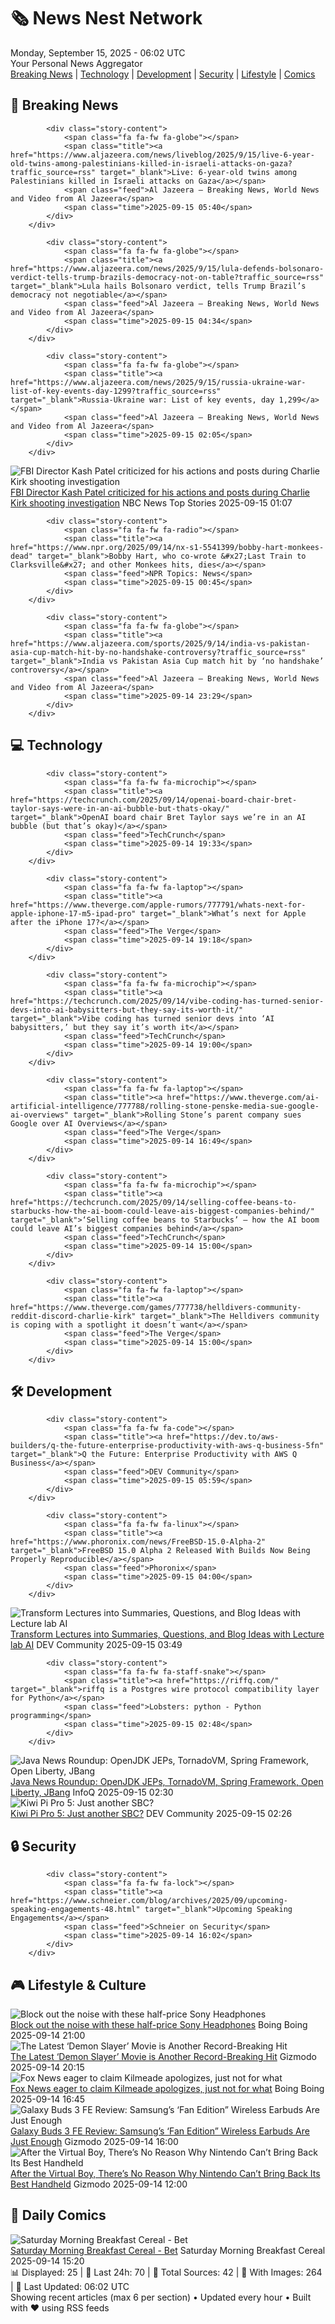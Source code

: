 <!-- Processing 54 RSS feeds at 2025-09-15 06:02:31 UTC -->
<!-- Processing: XKCD -->
<!-- Processing: Poorly Drawn Lines -->
<!-- Processing: Garfield -->
<!-- Processing: Dilbert -->
<!-- Processing: Girl Genius -->
<!-- Processing: BBC World News -->
<!-- Processing: Al Jazeera Breaking News -->
<!-- Processing: CBC News -->
<!-- Error processing https://rss.cbc.ca/lineup/topstories.xml: The read operation timed out -->
<!-- Processing: Associated Press Breaking -->
<!-- Processing: ABC News Breaking -->
<!-- Processing: NBC News Breaking -->
<!-- Processing: Sky News World -->
<!-- Processing: The Verge -->
<!-- Processing: WIRED -->
<!-- Processing: Slashdot -->
<!-- Processing: Lobsters Python -->
<!-- Processing: Dev.to -->
<!-- Processing: Phoronix Linux News -->
<!-- Processing: Ubuntu Blog -->
<!-- Processing: The Pragmatic Engineer -->
<!-- Processing: Lifehacker -->
<!-- Processing: Boing Boing -->
<!-- Processing: Krebs on Security -->
<!-- Processing: Schneier on Security -->
<!-- Generated 4 new posts out of 24 feeds processed -->
<div class="newspaper-header">
    <h1 class="newspaper-title">🗞️ News Nest Network</h1>
    <div class="newspaper-date">Monday, September 15, 2025 - 06:02 UTC</div>
    <div class="newspaper-subtitle">Your Personal News Aggregator</div>
</div>

<div class="newspaper-nav">
    <a href="#breaking">Breaking News</a> |
    <a href="#tech">Technology</a> |
    <a href="#dev">Development</a> |
    <a href="#security">Security</a> |
    <a href="#lifestyle">Lifestyle</a> |
    <a href="#webcomics">Comics</a>
</div>

<div class="news-section breaking-news" id="breaking">
<h2 class="section-header">🚨 Breaking News</h2>
<div class="stories-container">
<div class="story">
            
            <div class="story-content">
                <span class="fa fa-fw fa-globe"></span>
                <span class="title"><a href="https://www.aljazeera.com/news/liveblog/2025/9/15/live-6-year-old-twins-among-palestinians-killed-in-israeli-attacks-on-gaza?traffic_source=rss" target="_blank">Live: 6-year-old twins among Palestinians killed in Israeli attacks on Gaza</a></span>
                <span class="feed">Al Jazeera – Breaking News, World News and Video from Al Jazeera</span>
                <span class="time">2025-09-15 05:40</span>
            </div>
        </div>
<div class="story">
            
            <div class="story-content">
                <span class="fa fa-fw fa-globe"></span>
                <span class="title"><a href="https://www.aljazeera.com/news/2025/9/15/lula-defends-bolsonaro-verdict-tells-trump-brazils-democracy-not-on-table?traffic_source=rss" target="_blank">Lula hails Bolsonaro verdict, tells Trump Brazil’s democracy not negotiable</a></span>
                <span class="feed">Al Jazeera – Breaking News, World News and Video from Al Jazeera</span>
                <span class="time">2025-09-15 04:34</span>
            </div>
        </div>
<div class="story">
            
            <div class="story-content">
                <span class="fa fa-fw fa-globe"></span>
                <span class="title"><a href="https://www.aljazeera.com/news/2025/9/15/russia-ukraine-war-list-of-key-events-day-1299?traffic_source=rss" target="_blank">Russia-Ukraine war: List of key events, day 1,299</a></span>
                <span class="feed">Al Jazeera – Breaking News, World News and Video from Al Jazeera</span>
                <span class="time">2025-09-15 02:05</span>
            </div>
        </div>
<div class="story">
            <img src="https://media-cldnry.s-nbcnews.com/image/upload/t_fit_1500w/rockcms/2025-09/250914-patel-ch-1929-dbebb3.jpg" alt="FBI Director Kash Patel criticized for his actions and posts during Charlie Kirk shooting investigation" class="story-image" loading="lazy" onerror="this.style.display='none'">
            <div class="story-content">
                <span class="fa fa-fw fa-broadcast-tower"></span>
                <span class="title"><a href="https://www.nbcnews.com/politics/justice-department/kash-patel-criticized-actions-posts-charlie-kirk-shooting-investigatio-rcna231043" target="_blank">FBI Director Kash Patel criticized for his actions and posts during Charlie Kirk shooting investigation</a></span>
                <span class="feed">NBC News Top Stories</span>
                <span class="time">2025-09-15 01:07</span>
            </div>
        </div>
<div class="story">
            
            <div class="story-content">
                <span class="fa fa-fw fa-radio"></span>
                <span class="title"><a href="https://www.npr.org/2025/09/14/nx-s1-5541399/bobby-hart-monkees-dead" target="_blank">Bobby Hart, who co-wrote &#x27;Last Train to Clarksville&#x27; and other Monkees hits, dies</a></span>
                <span class="feed">NPR Topics: News</span>
                <span class="time">2025-09-15 00:45</span>
            </div>
        </div>
<div class="story">
            
            <div class="story-content">
                <span class="fa fa-fw fa-globe"></span>
                <span class="title"><a href="https://www.aljazeera.com/sports/2025/9/14/india-vs-pakistan-asia-cup-match-hit-by-no-handshake-controversy?traffic_source=rss" target="_blank">India vs Pakistan Asia Cup match hit by ‘no handshake’ controversy</a></span>
                <span class="feed">Al Jazeera – Breaking News, World News and Video from Al Jazeera</span>
                <span class="time">2025-09-14 23:29</span>
            </div>
        </div>
</div>
</div>
<div class="news-section tech-news" id="tech">
<h2 class="section-header">💻 Technology</h2>
<div class="stories-container">
<div class="story">
            
            <div class="story-content">
                <span class="fa fa-fw fa-microchip"></span>
                <span class="title"><a href="https://techcrunch.com/2025/09/14/openai-board-chair-bret-taylor-says-were-in-an-ai-bubble-but-thats-okay/" target="_blank">OpenAI board chair Bret Taylor says we’re in an AI bubble (but that’s okay)</a></span>
                <span class="feed">TechCrunch</span>
                <span class="time">2025-09-14 19:33</span>
            </div>
        </div>
<div class="story">
            
            <div class="story-content">
                <span class="fa fa-fw fa-laptop"></span>
                <span class="title"><a href="https://www.theverge.com/apple-rumors/777791/whats-next-for-apple-iphone-17-m5-ipad-pro" target="_blank">What’s next for Apple after the iPhone 17?</a></span>
                <span class="feed">The Verge</span>
                <span class="time">2025-09-14 19:18</span>
            </div>
        </div>
<div class="story">
            
            <div class="story-content">
                <span class="fa fa-fw fa-microchip"></span>
                <span class="title"><a href="https://techcrunch.com/2025/09/14/vibe-coding-has-turned-senior-devs-into-ai-babysitters-but-they-say-its-worth-it/" target="_blank">Vibe coding has turned senior devs into ‘AI babysitters,’ but they say it’s worth it</a></span>
                <span class="feed">TechCrunch</span>
                <span class="time">2025-09-14 19:00</span>
            </div>
        </div>
<div class="story">
            
            <div class="story-content">
                <span class="fa fa-fw fa-laptop"></span>
                <span class="title"><a href="https://www.theverge.com/ai-artificial-intelligence/777788/rolling-stone-penske-media-sue-google-ai-overviews" target="_blank">Rolling Stone’s parent company sues Google over AI Overviews</a></span>
                <span class="feed">The Verge</span>
                <span class="time">2025-09-14 16:49</span>
            </div>
        </div>
<div class="story">
            
            <div class="story-content">
                <span class="fa fa-fw fa-microchip"></span>
                <span class="title"><a href="https://techcrunch.com/2025/09/14/selling-coffee-beans-to-starbucks-how-the-ai-boom-could-leave-ais-biggest-companies-behind/" target="_blank">‘Selling coffee beans to Starbucks’ – how the AI boom could leave AI’s biggest companies behind</a></span>
                <span class="feed">TechCrunch</span>
                <span class="time">2025-09-14 15:00</span>
            </div>
        </div>
<div class="story">
            
            <div class="story-content">
                <span class="fa fa-fw fa-laptop"></span>
                <span class="title"><a href="https://www.theverge.com/games/777738/helldivers-community-reddit-discord-charlie-kirk" target="_blank">The Helldivers community is coping with a spotlight it doesn’t want</a></span>
                <span class="feed">The Verge</span>
                <span class="time">2025-09-14 15:00</span>
            </div>
        </div>
</div>
</div>
<div class="news-section dev-news" id="dev">
<h2 class="section-header">🛠️ Development</h2>
<div class="stories-container">
<div class="story">
            
            <div class="story-content">
                <span class="fa fa-fw fa-code"></span>
                <span class="title"><a href="https://dev.to/aws-builders/q-the-future-enterprise-productivity-with-aws-q-business-5fn" target="_blank">Q the Future: Enterprise Productivity with AWS Q Business</a></span>
                <span class="feed">DEV Community</span>
                <span class="time">2025-09-15 05:59</span>
            </div>
        </div>
<div class="story">
            
            <div class="story-content">
                <span class="fa fa-fw fa-linux"></span>
                <span class="title"><a href="https://www.phoronix.com/news/FreeBSD-15.0-Alpha-2" target="_blank">FreeBSD 15.0 Alpha 2 Released With Builds Now Being Properly Reproducible</a></span>
                <span class="feed">Phoronix</span>
                <span class="time">2025-09-15 04:00</span>
            </div>
        </div>
<div class="story">
            <img src="https://media2.dev.to/dynamic/image/width=800%2Cheight=%2Cfit=scale-down%2Cgravity=auto%2Cformat=auto/https%3A%2F%2Fdev-to-uploads.s3.amazonaws.com%2Fuploads%2Farticles%2Fz3v9jswoejku7bnzrmin.PNG" alt="Transform Lectures into Summaries, Questions, and Blog Ideas with Lecture lab AI" class="story-image" loading="lazy" onerror="this.style.display='none'">
            <div class="story-content">
                <span class="fa fa-fw fa-code"></span>
                <span class="title"><a href="https://dev.to/techsplot/transform-lectures-into-summaries-questions-and-blog-ideas-with-lecture-lab-ai-2e80" target="_blank">Transform Lectures into Summaries, Questions, and Blog Ideas with Lecture lab AI</a></span>
                <span class="feed">DEV Community</span>
                <span class="time">2025-09-15 03:49</span>
            </div>
        </div>
<div class="story">
            
            <div class="story-content">
                <span class="fa fa-fw fa-staff-snake"></span>
                <span class="title"><a href="https://riffq.com/" target="_blank">riffq is a Postgres wire protocol compatibility layer for Python</a></span>
                <span class="feed">Lobsters: python - Python programming</span>
                <span class="time">2025-09-15 02:48</span>
            </div>
        </div>
<div class="story">
            <img src="https://res.infoq.com/news/2025/09/java-news-roundup-sep08-2025/en/headerimage/java-istock-image-01-1757852908457.jpg" alt="Java News Roundup: OpenJDK JEPs, TornadoVM, Spring Framework, Open Liberty, JBang" class="story-image" loading="lazy" onerror="this.style.display='none'">
            <div class="story-content">
                <span class="fa fa-fw fa-info-circle"></span>
                <span class="title"><a href="https://www.infoq.com/news/2025/09/java-news-roundup-sep08-2025/?utm_campaign=infoq_content&utm_source=infoq&utm_medium=feed&utm_term=global" target="_blank">Java News Roundup: OpenJDK JEPs, TornadoVM, Spring Framework, Open Liberty, JBang</a></span>
                <span class="feed">InfoQ</span>
                <span class="time">2025-09-15 02:30</span>
            </div>
        </div>
<div class="story">
            <img src="https://media2.dev.to/dynamic/image/width=800%2Cheight=%2Cfit=scale-down%2Cgravity=auto%2Cformat=auto/https%3A%2F%2Fdev-to-uploads.s3.amazonaws.com%2Fuploads%2Farticles%2Fdoxcjucwvbkjpqnlf359.webp" alt="Kiwi Pi Pro 5: Just another SBC?" class="story-image" loading="lazy" onerror="this.style.display='none'">
            <div class="story-content">
                <span class="fa fa-fw fa-code"></span>
                <span class="title"><a href="https://dev.to/dongpei_liao_8092a14d7c50/kiwi-pi-pro-5-just-another-sbc-3if5" target="_blank">Kiwi Pi Pro 5: Just another SBC?</a></span>
                <span class="feed">DEV Community</span>
                <span class="time">2025-09-15 02:26</span>
            </div>
        </div>
</div>
</div>
<div class="news-section security-news" id="security">
<h2 class="section-header">🔒 Security</h2>
<div class="stories-container">
<div class="story">
            
            <div class="story-content">
                <span class="fa fa-fw fa-lock"></span>
                <span class="title"><a href="https://www.schneier.com/blog/archives/2025/09/upcoming-speaking-engagements-48.html" target="_blank">Upcoming Speaking Engagements</a></span>
                <span class="feed">Schneier on Security</span>
                <span class="time">2025-09-14 16:02</span>
            </div>
        </div>
</div>
</div>
<div class="news-section lifestyle-news" id="lifestyle">
<h2 class="section-header">🎮 Lifestyle & Culture</h2>
<div class="stories-container">
<div class="story">
            <img src="https://i0.wp.com/boingboing.net/wp-content/uploads/2025/09/Sony-WH-1000XM5-Wireless-Noise-Canceling-Headphones.jpg?fit=2250%2C1500&amp;quality=60&amp;ssl=1" alt="Block out the noise with these half-price Sony Headphones" class="story-image" loading="lazy" onerror="this.style.display='none'">
            <div class="story-content">
                <span class="fa fa-fw fa-arrow-right"></span>
                <span class="title"><a href="https://boingboing.net/2025/09/14/block-out-the-noise-with-these-half-price-sony-headphones.html" target="_blank">Block out the noise with these half-price Sony Headphones</a></span>
                <span class="feed">Boing Boing</span>
                <span class="time">2025-09-14 21:00</span>
            </div>
        </div>
<div class="story">
            <img src="https://gizmodo.com/app/uploads/2025/09/Demon-Slayer-1©Copyright_-©Koyoharu-Gotoge-_-SHUEISHA-Aniplex-ufotable-1.jpg" alt="The Latest ‘Demon Slayer’ Movie is Another Record-Breaking Hit" class="story-image" loading="lazy" onerror="this.style.display='none'">
            <div class="story-content">
                <span class="fa fa-fw fa-computer"></span>
                <span class="title"><a href="https://gizmodo.com/the-latest-demon-slayer-movie-is-another-record-breaking-hit-2000658653" target="_blank">The Latest ‘Demon Slayer’ Movie is Another Record-Breaking Hit</a></span>
                <span class="feed">Gizmodo</span>
                <span class="time">2025-09-14 20:15</span>
            </div>
        </div>
<div class="story">
            <img src="https://i0.wp.com/boingboing.net/wp-content/uploads/2019/08/SIMPSONSFOXNEWS-1.jpg?fit=560%2C311&amp;quality=60&amp;ssl=1" alt="Fox News eager to claim Kilmeade apologizes, just not for what" class="story-image" loading="lazy" onerror="this.style.display='none'">
            <div class="story-content">
                <span class="fa fa-fw fa-arrow-right"></span>
                <span class="title"><a href="https://boingboing.net/2025/09/14/fox-news-eager-to-claim-kilmeade-apologizes-just-not-for-what.html" target="_blank">Fox News eager to claim Kilmeade apologizes, just not for what</a></span>
                <span class="feed">Boing Boing</span>
                <span class="time">2025-09-14 16:45</span>
            </div>
        </div>
<div class="story">
            <img src="https://gizmodo.com/app/uploads/2025/09/Samsung-Galaxy-Buds-3-FE-4.jpg" alt="Galaxy Buds 3 FE Review: Samsung’s ‘Fan Edition” Wireless Earbuds Are Just Enough" class="story-image" loading="lazy" onerror="this.style.display='none'">
            <div class="story-content">
                <span class="fa fa-fw fa-computer"></span>
                <span class="title"><a href="https://gizmodo.com/galaxy-buds-3-fe-review-samsungs-fan-edition-wireless-earbuds-are-just-enough-2000657752" target="_blank">Galaxy Buds 3 FE Review: Samsung’s ‘Fan Edition” Wireless Earbuds Are Just Enough</a></span>
                <span class="feed">Gizmodo</span>
                <span class="time">2025-09-14 16:00</span>
            </div>
        </div>
<div class="story">
            <img src="https://gizmodo.com/app/uploads/2025/06/nintendo-switch-2-size-comparison-01.jpg" alt="After the Virtual Boy, There’s No Reason Why Nintendo Can’t Bring Back Its Best Handheld" class="story-image" loading="lazy" onerror="this.style.display='none'">
            <div class="story-content">
                <span class="fa fa-fw fa-computer"></span>
                <span class="title"><a href="https://gizmodo.com/after-the-virtual-boy-theres-no-reason-why-nintendo-cant-bring-back-its-best-handheld-2000658275" target="_blank">After the Virtual Boy, There’s No Reason Why Nintendo Can’t Bring Back Its Best Handheld</a></span>
                <span class="feed">Gizmodo</span>
                <span class="time">2025-09-14 12:00</span>
            </div>
        </div>
</div>
</div>
<div class="news-section webcomics-section" id="webcomics">
<h2 class="section-header">🎨 Daily Comics</h2>
<div class="stories-container">
<div class="story">
            <img src="https://www.smbc-comics.com/comics/1757808857-20250914.png" alt="Saturday Morning Breakfast Cereal - Bet" class="story-image" loading="lazy" onerror="this.style.display='none'">
            <div class="story-content">
                <span class="fa fa-fw fa-smile"></span>
                <span class="title"><a href="https://www.smbc-comics.com/comic/bet" target="_blank">Saturday Morning Breakfast Cereal - Bet</a></span>
                <span class="feed">Saturday Morning Breakfast Cereal</span>
                <span class="time">2025-09-14 15:20</span>
            </div>
        </div>
</div>
</div>

<div class="newspaper-footer">
    <div class="stats">
        📊 Displayed: 25 | 📅 Last 24h: 70 | 📡 Total Sources: 42 | 📸 With Images: 264 |
        🔄 Last Updated: 06:02 UTC
    </div>
    <div class="footer-note">
        Showing recent articles (max 6 per section) • Updated every hour • Built with ❤️ using RSS feeds
    </div>
</div>
